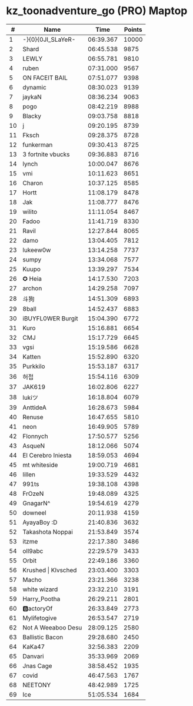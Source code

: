 # kz_toonadventure_go (PRO) Maptop

|  # | Name | Time | Points |
|-------------- | -------------- | -------------- | -------------- | 
| 1 | -}{0}{0JI_SLaYeR- | 06:39.367 | 10000 | 
| 2 | Shard | 06:45.538 | 9875 | 
| 3 | LEWLY | 06:55.781 | 9810 | 
| 4 | ruben | 07:31.000 | 9567 | 
| 5 | ON FACEIT BAIL | 07:51.077 | 9398 | 
| 6 | dynamic | 08:30.023 | 9139 | 
| 7 | jaykaN | 08:36.234 | 9063 | 
| 8 | pogo | 08:42.219 | 8988 | 
| 9 | Blacky | 09:03.758 | 8818 | 
| 10 | j | 09:20.195 | 8739 | 
| 11 | Fksch | 09:28.375 | 8728 | 
| 12 | funkerman | 09:30.413 | 8725 | 
| 13 | 3 fortnite vbucks | 09:36.883 | 8716 | 
| 14 | lynch | 10:00.047 | 8676 | 
| 15 | vmi | 10:11.623 | 8651 | 
| 16 | Charon | 10:37.125 | 8585 | 
| 17 | Hortt | 11:08.179 | 8478 | 
| 18 | Jak | 11:08.777 | 8476 | 
| 19 | wilito | 11:11.054 | 8467 | 
| 20 | Fadoo | 11:41.719 | 8330 | 
| 21 | Ravil | 12:27.844 | 8065 | 
| 22 | damo | 13:04.405 | 7812 | 
| 23 | lukeew0w | 13:14.258 | 7737 | 
| 24 | sumpy | 13:34.068 | 7577 | 
| 25 | Kuupo | 13:39.297 | 7534 | 
| 26 | ✪ Heia | 14:17.530 | 7203 | 
| 27 | archon | 14:29.258 | 7097 | 
| 28 | 斗狗 | 14:51.309 | 6893 | 
| 29 | 8ball | 14:52.437 | 6883 | 
| 30 | iBUYFL0WER Burgit | 15:04.390 | 6772 | 
| 31 | Kuro | 15:16.881 | 6654 | 
| 32 | CMJ | 15:17.729 | 6645 | 
| 33 | vgsi | 15:19.586 | 6628 | 
| 34 | Katten | 15:52.890 | 6320 | 
| 35 | Purkkilo | 15:53.187 | 6317 | 
| 36 | 허접 | 15:54.116 | 6309 | 
| 37 | JAK619 | 16:02.806 | 6227 | 
| 38 | lukiツ | 16:18.804 | 6079 | 
| 39 | AnttideA | 16:28.673 | 5984 | 
| 40 | Renuse | 16:47.655 | 5810 | 
| 41 | neon | 16:49.905 | 5789 | 
| 42 | Flonnych | 17:50.577 | 5256 | 
| 43 | 󠀡󠀡⁧⁧AsqueN | 18:12.066 | 5074 | 
| 44 | El Cerebro Iniesta | 18:59.053 | 4694 | 
| 45 | mt whiteside | 19:00.719 | 4681 | 
| 46 | lillen | 19:33.529 | 4432 | 
| 47 | 991ts | 19:38.108 | 4398 | 
| 48 | FrOzeN | 19:48.089 | 4325 | 
| 49 | GnagarN^ | 19:54.619 | 4279 | 
| 50 | downeel | 20:11.938 | 4159 | 
| 51 | AyayaBoy :D | 21:40.836 | 3632 | 
| 52 | Takashota Noppai | 21:53.849 | 3574 | 
| 53 | itzme | 22:17.380 | 3486 | 
| 54 | oll9abc | 22:29.579 | 3433 | 
| 55 | Orbit | 22:49.186 | 3360 | 
| 56 | Krushed \| Klvsched | 23:03.400 | 3303 | 
| 57 | Macho | 23:21.366 | 3238 | 
| 58 | white wizard | 23:32.210 | 3191 | 
| 59 | Harry_Pootha | 26:29.211 | 2801 | 
| 60 | 🅱️actoryOf | 26:33.849 | 2773 | 
| 61 | Mylifetogive | 26:53.547 | 2719 | 
| 62 | Not A Weeaboo Desu | 28:09.125 | 2580 | 
| 63 | Ballistic Bacon | 29:28.680 | 2450 | 
| 64 | KaKa47 | 32:56.383 | 2209 | 
| 65 | Danvari | 35:33.969 | 2069 | 
| 66 | Jnas Cage | 38:58.452 | 1935 | 
| 67 | covid | 46:47.563 | 1767 | 
| 68 | NEETONY | 48:42.989 | 1725 | 
| 69 | Ice | 51:05.534 | 1684 | 

